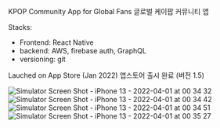 KPOP Community App for Global Fans
글로벌 케이팝 커뮤니티 앱

Stacks:
- Frontend: React Native
- backend: AWS, firebase auth, GraphQL 
- versioning: git

Lauched on App Store (Jan 2022)
앱스토어 출시 완료 (버전 1.5)

![Simulator Screen Shot - iPhone 13 - 2022-04-01 at 00 34 32](https://user-images.githubusercontent.com/82362278/161094058-924c7486-04e5-45b0-933b-be8cb87e405c.png)
![Simulator Screen Shot - iPhone 13 - 2022-04-01 at 00 34 42](https://user-images.githubusercontent.com/82362278/161094077-0e91379d-2b3a-4877-9be9-c94efdc14c05.png)
![Simulator Screen Shot - iPhone 13 - 2022-04-01 at 00 34 51](https://user-images.githubusercontent.com/82362278/161094084-7c24e319-3149-490e-be79-5555729a94bb.png)
![Simulator Screen Shot - iPhone 13 - 2022-04-01 at 00 35 27](https://user-images.githubusercontent.com/82362278/161094098-60f85661-b800-4b74-86ce-1ba0e8dd9afe.png)
